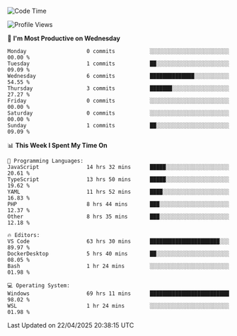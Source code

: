 <!--START_SECTION:waka-->
![Code Time](http://img.shields.io/badge/Code%20Time-4%2C718%20hrs%2027%20mins-blue)

![Profile Views](http://img.shields.io/badge/Profile%20Views-1-blue)

📅 **I'm Most Productive on Wednesday** 

```text
Monday                   0 commits           ░░░░░░░░░░░░░░░░░░░░░░░░░   00.00 % 
Tuesday                  1 commits           ██░░░░░░░░░░░░░░░░░░░░░░░   09.09 % 
Wednesday                6 commits           ██████████████░░░░░░░░░░░   54.55 % 
Thursday                 3 commits           ███████░░░░░░░░░░░░░░░░░░   27.27 % 
Friday                   0 commits           ░░░░░░░░░░░░░░░░░░░░░░░░░   00.00 % 
Saturday                 0 commits           ░░░░░░░░░░░░░░░░░░░░░░░░░   00.00 % 
Sunday                   1 commits           ██░░░░░░░░░░░░░░░░░░░░░░░   09.09 % 
```


📊 **This Week I Spent My Time On** 

```text
💬 Programming Languages: 
JavaScript               14 hrs 32 mins      █████░░░░░░░░░░░░░░░░░░░░   20.61 % 
TypeScript               13 hrs 50 mins      █████░░░░░░░░░░░░░░░░░░░░   19.62 % 
YAML                     11 hrs 52 mins      ████░░░░░░░░░░░░░░░░░░░░░   16.83 % 
PHP                      8 hrs 44 mins       ███░░░░░░░░░░░░░░░░░░░░░░   12.37 % 
Other                    8 hrs 35 mins       ███░░░░░░░░░░░░░░░░░░░░░░   12.18 % 

🔥 Editors: 
VS Code                  63 hrs 30 mins      ██████████████████████░░░   89.97 % 
DockerDesktop            5 hrs 40 mins       ██░░░░░░░░░░░░░░░░░░░░░░░   08.05 % 
Bash                     1 hr 24 mins        ░░░░░░░░░░░░░░░░░░░░░░░░░   01.98 % 

💻 Operating System: 
Windows                  69 hrs 11 mins      █████████████████████████   98.02 % 
WSL                      1 hr 24 mins        ░░░░░░░░░░░░░░░░░░░░░░░░░   01.98 % 
```


 Last Updated on 22/04/2025 20:38:15 UTC
<!--END_SECTION:waka-->
